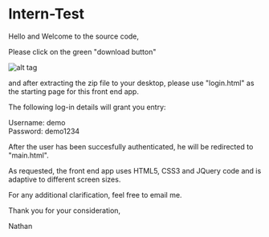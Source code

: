 # Intern-Test

Hello and Welcome to the source code,

Please click on the green "download button" 

![alt tag](https://www.alphasoftware.com/documentation/pages/HowTo/Other/images/aa_gitHub4.png)

and after extracting the zip file to your desktop, please use "login.html" as the starting page for this front end app. 

The following log-in details will grant you entry: 	

Username: demo		
Password: demo1234

After the user has been succesfully authenticated, he will be redirected to "main.html".

As requested, the front end app uses HTML5, CSS3 and JQuery code and is adaptive to different screen sizes.

For any additional clarification, feel free to email me.

Thank you for your consideration,

Nathan
